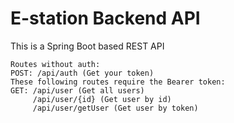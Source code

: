 # E-station Backend API
This is a Spring Boot based REST API

```
Routes without auth:
POST: /api/auth (Get your token)
These following routes require the Bearer token:
GET: /api/user (Get all users)
     /api/user/{id} (Get user by id)
     /api/user/getUser (Get user by token)
```

